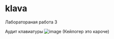 # klava

Лаборатораная работа 3

Аудит клавиатуры
![image](https://user-images.githubusercontent.com/77233770/190459455-a3f88894-d383-464a-8af1-7b84daa2eb10.png)
(Кейлогер это кароче)
